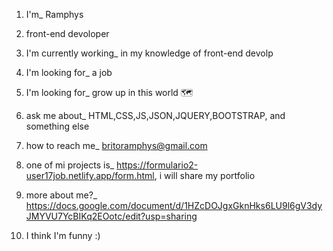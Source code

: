 1. I'm_ Ramphys

2. front-end devoloper

3. I'm currently working_ in my knowledge of front-end devolp

4. I'm looking for_ a job

5. I'm looking for_ grow up in this world 🗺 

6. ask me about_ HTML,CSS,JS,JSON,JQUERY,BOOTSTRAP, and something else

7. how to reach me_ britoramphys@gmail.com

8. one of mi projects is_ https://formulario2-user17job.netlify.app/form.html, i will share my portfolio 

9. more about me?_ https://docs.google.com/document/d/1HZcDOJgxGknHks6LU9l6gV3dyJMYVU7YcBIKq2EOotc/edit?usp=sharing

10. I think I'm funny :)
